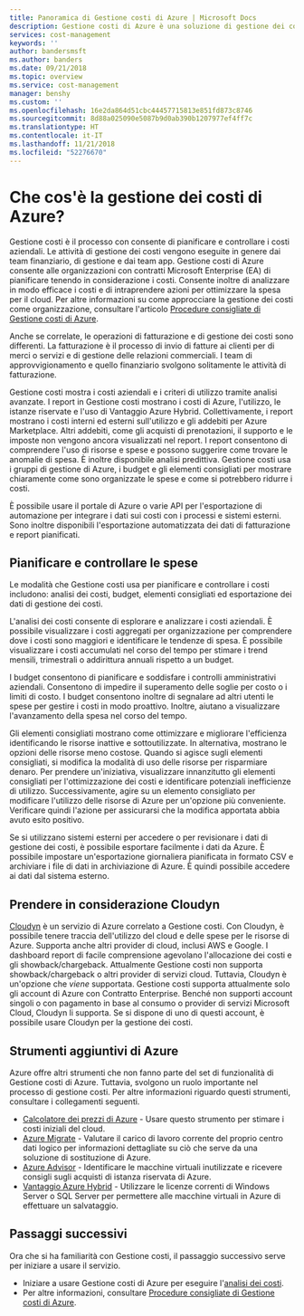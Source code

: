 ```yaml
---
title: Panoramica di Gestione costi di Azure | Microsoft Docs
description: Gestione costi di Azure è una soluzione di gestione dei costi che consente di monitorare e controllare le spese per Azure e di ottimizzare l'uso delle risorse.
services: cost-management
keywords: ''
author: bandersmsft
ms.author: banders
ms.date: 09/21/2018
ms.topic: overview
ms.service: cost-management
manager: benshy
ms.custom: ''
ms.openlocfilehash: 16e2da864d51cbc44457715813e851fd873c8746
ms.sourcegitcommit: 8d88a025090e5087b9d0ab390b1207977ef4ff7c
ms.translationtype: HT
ms.contentlocale: it-IT
ms.lasthandoff: 11/21/2018
ms.locfileid: "52276670"
---
```

# <a name="what-is-azure-cost-management"></a>Che cos'è la gestione dei costi di Azure?

Gestione costi è il processo con consente di pianificare e controllare i costi aziendali. Le attività di gestione dei costi vengono eseguite in genere dai team finanziario, di gestione e dai team app. Gestione costi di Azure consente alle organizzazioni con contratti Microsoft Enterprise (EA) di pianificare tenendo in considerazione i costi. Consente inoltre di analizzare in modo efficace i costi e di intraprendere azioni per ottimizzare la spesa per il cloud. Per altre informazioni su come approcciare la gestione dei costi come organizzazione, consultare l'articolo [Procedure consigliate di Gestione costi di Azure](cost-mgt-best-practices.md).

Anche se correlate, le operazioni di fatturazione e di gestione dei costi sono differenti. La fatturazione è il processo di invio di fatture ai clienti per di merci o servizi e di gestione delle relazioni commerciali.  I team di approvvigionamento e quello finanziario svolgono solitamente le attività di fatturazione.

Gestione costi mostra i costi aziendali e i criteri di utilizzo tramite analisi avanzate. I report in Gestione costi mostrano i costi di Azure, l'utilizzo, le istanze riservate e l'uso di Vantaggio Azure Hybrid. Collettivamente, i report mostrano i costi interni ed esterni sull'utilizzo e gli addebiti per Azure Marketplace. Altri addebiti, come gli acquisti di prenotazioni, il supporto e le imposte non vengono ancora visualizzati nel report. I report consentono di comprendere l'uso di risorse e spese e possono suggerire come trovare le anomalie di spesa. È inoltre disponibile analisi predittiva. Gestione costi usa i gruppi di gestione di Azure, i budget e gli elementi consigliati per mostrare chiaramente come sono organizzate le spese e come si potrebbero ridurre i costi.

È possibile usare il portale di Azure o varie API per l'esportazione di automazione per integrare i dati sui costi con i processi e sistemi esterni. Sono inoltre disponibili l'esportazione automatizzata dei dati di fatturazione e report pianificati.

## <a name="plan-and-control-expenses"></a>Pianificare e controllare le spese

Le modalità che Gestione costi usa per pianificare e controllare i costi includono: analisi dei costi, budget, elementi consigliati ed esportazione dei dati di gestione dei costi.

L'analisi dei costi consente di esplorare e analizzare i costi aziendali. È possibile visualizzare i costi aggregati per organizzazione per comprendere dove i costi sono maggiori e identificare le tendenze di spesa. È possibile visualizzare i costi accumulati nel corso del tempo per stimare i trend mensili, trimestrali o addirittura annuali rispetto a un budget.

I budget consentono di pianificare e soddisfare i controlli amministrativi aziendali. Consentono di impedire il superamento delle soglie per costo o i limiti di costo. I budget consentono inoltre di segnalare ad altri utenti le spese per gestire i costi in modo proattivo. Inoltre, aiutano a visualizzare l'avanzamento della spesa nel corso del tempo.

Gli elementi consigliati mostrano come ottimizzare e migliorare l'efficienza identificando le risorse inattive e sottoutilizzate. In alternativa, mostrano le opzioni delle risorse meno costose. Quando si agisce sugli elementi consigliati, si modifica la modalità di uso delle risorse per risparmiare denaro. Per prendere un'iniziativa, visualizzare innanzitutto gli elementi consigliati per l'ottimizzazione dei costi e identificare potenziali inefficienze di utilizzo. Successivamente, agire su un elemento consigliato per modificare l'utilizzo delle risorse di Azure per un'opzione più conveniente. Verificare quindi l'azione per assicurarsi che la modifica apportata abbia avuto esito positivo.

Se si utilizzano sistemi esterni per accedere o per revisionare i dati di gestione dei costi, è possibile esportare facilmente i dati da Azure. È possibile impostare un'esportazione giornaliera pianificata in formato CSV e archiviare i file di dati in archiviazione di Azure. È quindi possibile accedere ai dati dal sistema esterno.

## <a name="consider-cloudyn"></a>Prendere in considerazione Cloudyn

[Cloudyn](overview.md) è un servizio di Azure correlato a Gestione costi. Con Cloudyn, è possibile tenere traccia dell'utilizzo del cloud e delle spese per le risorse di Azure. Supporta anche altri provider di cloud, inclusi AWS e Google. I dashboard report di facile comprensione agevolano l'allocazione dei costi e gli showback/chargeback. Attualmente Gestione costi non supporta showback/chargeback o altri provider di servizi cloud. Tuttavia, Cloudyn è un'opzione che _viene_ supportata. Gestione costi supporta attualmente solo gli account di Azure con Contratto Enterprise. Benché non supporti account singoli o con pagamento in base al consumo o provider di servizi Microsoft Cloud, Cloudyn li supporta. Se si dispone di uno di questi account, è possibile usare Cloudyn per la gestione dei costi.

## <a name="additional-azure-tools"></a>Strumenti aggiuntivi di Azure

Azure offre altri strumenti che non fanno parte del set di funzionalità di Gestione costi di Azure. Tuttavia, svolgono un ruolo importante nel processo di gestione costi. Per altre informazioni riguardo questi strumenti, consultare i collegamenti seguenti.

- [Calcolatore dei prezzi di Azure](https://azure.microsoft.com/pricing/calculator/) - Usare questo strumento per stimare i costi iniziali del cloud.
- [Azure Migrate](../migrate/migrate-overview.md) - Valutare il carico di lavoro corrente del proprio centro dati logico per informazioni dettagliate su ciò che serve da una soluzione di sostituzione di Azure.
- [Azure Advisor](../advisor/advisor-overview.md) - Identificare le macchine virtuali inutilizzate e ricevere consigli sugli acquisti di istanza riservata di Azure.
- [Vantaggio Azure Hybrid](https://azure.microsoft.com/pricing/hybrid-benefit/) - Utilizzare le licenze correnti di Windows Server o SQL Server per permettere alle macchine virtuali in Azure di effettuare un salvataggio.


## <a name="next-steps"></a>Passaggi successivi

Ora che si ha familiarità con Gestione costi, il passaggio successivo serve per iniziare a usare il servizio.

- Iniziare a usare Gestione costi di Azure per eseguire l'[analisi dei costi](quick-acm-cost-analysis.md).
- Per altre informazioni, consultare [Procedure consigliate di Gestione costi di Azure](cost-mgt-best-practices.md).
